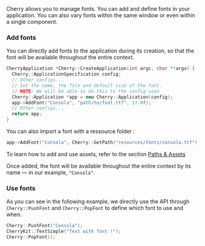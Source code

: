 Cherry allows you to manage fonts. You can add and define fonts in your application. You can also vary fonts within the same window or even within a single component.

### Add fonts
You can directly add fonts to the application during its creation, so that the font will be available throughout the entire context.

```cpp
CherryApplication *Cherry::CreateApplication(int argc, char **argv) {
  Cherry::ApplicationSpecification config;
  // Other configs...
  // Set the name, the file and default size of the font.
  // NOTE: We will be able to do this to the config soon
  Cherry::Application *app = new Cherry::Application(config);
  app->AddFont("Consola", "path/to/font.ttf", 17.0f);
  // Other configs...
  return app;
}
```

You can also import a font with a ressource folder :
```cpp
app->AddFont("Consola", Cherry::GetPath("resources/fonts/consola.ttf"), 17.0f);
```

<banner type="note">To learn how to add and use assets, refer to the section [Paths & Assets](https://i.n:content_name=learn&page_name=path_assets&section=all) </banner>


Once added, the font will be available throughout the entire context by its name — in our example, `"Consola"`.

### Use fonts

As you can see in the following example, we directly use the API through `Cherry::PushFont` and `Cherry::PopFont` to define which font to use and when.

```cpp
Cherry::PushFont("Consola");
CherryKit::TextSimple("Text with font !");
Cherry::PopFont();
```


